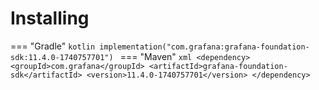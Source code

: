# Installing

=== "Gradle"
    ```kotlin
    implementation("com.grafana:grafana-foundation-sdk:11.4.0-1740757701")
    ```
=== "Maven"
    ```xml
    <dependency>
        <groupId>com.grafana</groupId>
        <artifactId>grafana-foundation-sdk</artifactId>
        <version>11.4.0-1740757701</version>
    </dependency>
    ```
